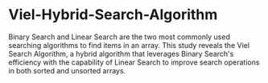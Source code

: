 # Viel-Hybrid-Search-Algorithm
Binary Search and Linear Search are the two most commonly used searching algorithms to find items in an array. This study reveals the Viel Search Algorithm, a hybrid algorithm that leverages Binary Search's efficiency with the capability of Linear Search to improve search operations in both sorted and unsorted arrays.
